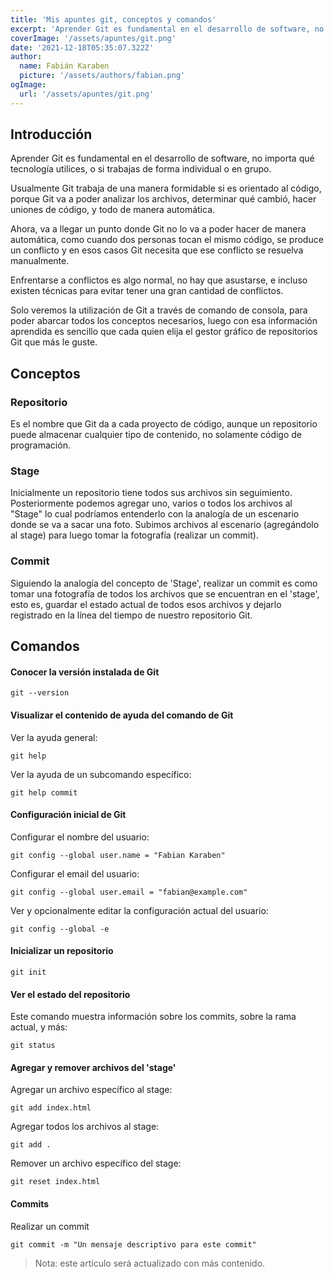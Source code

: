 ```yaml
---
title: 'Mis apuntes git, conceptos y comandos'
excerpt: 'Aprender Git es fundamental en el desarrollo de software, no importa qué tecnología utilices, o si trabajas de forma individual o en grupo.'
coverImage: '/assets/apuntes/git.png'
date: '2021-12-18T05:35:07.322Z'
author:
  name: Fabián Karaben
  picture: '/assets/authors/fabian.png'
ogImage:
  url: '/assets/apuntes/git.png'
---
```


## Introducción

Aprender Git es fundamental en el desarrollo de software, no importa qué tecnología utilices, o si trabajas de forma individual o en grupo.

Usualmente Git trabaja de una manera formidable si es orientado al código, porque Git va a poder analizar los archivos, determinar qué cambió, hacer uniones de código, y todo de manera automática.

Ahora, va a llegar un punto donde Git no lo va a poder hacer de manera automática, como cuando dos personas tocan el mismo código, se produce un conflicto y en esos casos Git necesita que ese conflicto se resuelva manualmente.

Enfrentarse a conflictos es algo normal, no hay que asustarse, e incluso existen técnicas para evitar tener una gran cantidad de conflictos.

Solo veremos la utilización de Git a través de comando de consola, para poder abarcar todos los conceptos necesarios, luego con esa información aprendida es sencillo que cada quien elija el gestor gráfico de repositorios Git que más le guste.


## Conceptos

### Repositorio

Es el nombre que Git da a cada proyecto de código, aunque un repositorio puede almacenar cualquier tipo de contenido, no solamente código de programación.

### Stage

Inicialmente un repositorio tiene todos sus archivos sin seguimiento. Posteriormente podemos agregar uno, varios o todos los archivos al "Stage" lo cual podríamos entenderlo con la analogía de un escenario donde se va a sacar una foto. Subimos archivos al escenario (agregándolo al stage) para luego tomar la fotografía (realizar un commit).

### Commit

Siguiendo la analogía del concepto de 'Stage', realizar un commit es como tomar una fotografía de todos los archivos que se encuentran en el 'stage', esto es, guardar el estado actual de todos esos archivos y dejarlo registrado en la línea del tiempo de nuestro repositorio Git.

## Comandos


#### Conocer la versión instalada de Git

```
git --version
```

#### Visualizar el contenido de ayuda del comando de Git

Ver la ayuda general:

```
git help
```

Ver la ayuda de un subcomando específico:

```
git help commit
```

#### Configuración inicial de Git

Configurar el nombre del usuario:

```
git config --global user.name = "Fabian Karaben"
```

Configurar el email del usuario:

```
git config --global user.email = "fabian@example.com"
```

Ver y opcionalmente editar la configuración actual del usuario:

```
git config --global -e
```

#### Inicializar un repositorio

```
git init
```

#### Ver el estado del repositorio

Este comando muestra información sobre los commits, sobre la rama actual, y más:

```
git status
```

#### Agregar y remover archivos del 'stage'

Agregar un archivo específico al stage:

```
git add index.html
```

Agregar todos los archivos al stage:

```
git add .
```

Remover un archivo específico del stage:

```
git reset index.html
```

#### Commits

Realizar un commit

```
git commit -m "Un mensaje descriptivo para este commit"
```

> Nota: este artículo será actualizado con más contenido.